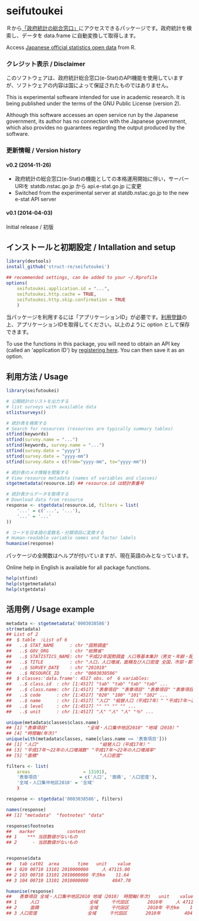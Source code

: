 seifutoukei
===========

Ｒから[「政府統計の総合窓口」](http://www.e-stat.go.jp/api)にアクセスできるパッケージです。政府統計を検索し、データを data.frame に自動変換して取得します。

Access [Japanese official statistics open
data](http://www.e-stat.go.jp/api/) from R.

### クレジット表示 / Disclaimer

このソフトウェアは、政府統計総合窓口(e-Stat)のAPI機能を使用していますが、ソフトウェアの内容は国によって保証されたものではありません。

This is experimental software intended for use in academic
research. It is being published under the terms of the GNU Public
License (version 2).

Although this software accesses an open service run by the Japanese
government, its author has no connection with the Japanese government,
which also provides no guarantees regarding the output produced by the
software.

### 更新情報 / Version history

#### v0.2 (2014-11-26)

- 政府統計の総合窓口(e-Stat)の機能としての本格運用開始に伴い，サーバーURIを statdb.nstac.go.jp から api.e-stat.go.jp に変更
- Switched from the experimental server at statdb.nstac.go.jp to the new
e-stat API server

#### v0.1 (2014-04-03)

Initial release / 初版

## インストールと初期設定 / Intallation and setup

````R
library(devtools)
install_github('struct-re/seifutoukei')

## recommended settings, can be added to your ~/.Rprofile
options(
    seifutoukei.application.id = "...",
    seifutoukei.http.cache = TRUE,
    seifutoukei.http.skip.confirmation = TRUE
    )
````

当パッケージを利用するには「アプリケーションID」が必要です。[利用登録](http://www.e-stat.go.jp/api/regist-login/)の上、アプリケーションIDを取得してください。以上のように option として保存できます。

To use the functions in this package, you will need to obtain an API
key (called an 'application ID') by [registering
here](http://www.e-stat.go.jp/api/regist-login/). You can then save it
as an option.

## 利用方法 / Usage 

````R
library(seifutoukei)

# 公開統計のリストを出力する
# list surveys with available data
stlistsurveys()

# 統計表を検索する
# Search for resources (resources are typically summary tables)
stfind(keywords)
stfind(survey.name = "...")
stfind(keywords, survey.name = "...")
stfind(survey.date = "yyyy")
stfind(survey.date = "yyyy-mm")
stfind(survey.date = c(from="yyyy-mm", to="yyyy-mm"))

# 統計表のメタ情報を閲覧する
# View resource metadata (names of variables and classes)
stgetmetadata(resource.id) ## resource.id は統計表番号

# 統計表からデータを取得する
# Download data from resource
response <- stgetdata(resource.id, filters = list(
    '...' = c('...', '...'),
    '...' = '...'
))

# コードを日本語の変数名・分類項目に変換する
# Human-readable variable names and factor labels
humanise(response)

````

パッケージの全関数はヘルプが付いていますが、現在英語のみとなっています。

Online help in English is available for all package functions.

````R
help(stfind)
help(stgetmetadata)
help(stgetdata)
````

## 活用例 / Usage example

````R
metadata <- stgetmetadata('0003038586')
str(metadata)
## List of 2
##  $ table  :List of 6
##   ..$ STAT_NAME      : chr "国勢調査"
##   ..$ GOV_ORG        : chr "総務省"
##   ..$ STATISTICS_NAME: chr "平成22年国勢調査 人口等基本集計（男女・年齢・配偶関係，世帯の構成，住居の状態など）"
##   ..$ TITLE          : chr "人口，人口増減，面積及び人口密度 全国，市部・郡部，都道府県，市部・郡部，支庁，郡計，市区町村・旧市町村，全域・人口集中地区"
##   ..$ SURVEY_DATE    : chr "201010"
##   ..$ RESOURCE_ID    : chr "0003038586"
##  $ classes:'data.frame':	4517 obs. of  6 variables:
##   ..$ class.id  : chr [1:4517] "tab" "tab" "tab" "tab" ...
##   ..$ class.name: chr [1:4517] "表章項目" "表章項目" "表章項目" "表章項目" ...
##   ..$ code      : chr [1:4517] "020" "100" "101" "102" ...
##   ..$ name      : chr [1:4517] "人口" "組替人口（平成17年）" "平成17年～22年の人口増減数" "平成17年～22年の人口増減率" ...
##   ..$ level     : chr [1:4517] "" "" "" "" ...
##   ..$ unit      : chr [1:4517] "人" "人" "人" "％" ...

unique(metadata$classes$class.name)
## [1] "表章項目"               "全域・人口集中地区2010" "地域（2010）"          
## [4] "時間軸(年次)"          
unique(with(metadata$classes, name[class.name == '表章項目']))
## [1] "人口"                       "組替人口（平成17年）"      
## [3] "平成17年～22年の人口増減数" "平成17年～22年の人口増減率"
## [5] "面積"                       "人口密度"                  

filters <- list(
    areas                    = 13101),
    '表章項目'               = c('人口', '面積', '人口密度'),
    '全域・人口集中地区2010' = '全域'
    )

response <- stgetdata('0003038586', filters)

names(response)
## [1] "metadata"  "footnotes" "data"     

response$footnotes
##   marker            content
## 1    *** 当該数値がないもの
## 2      - 当該数値がないもの


response$data
##   tab cat01  area       time   unit    value
## 1 020 00710 13101 2010000000     人 47115.00
## 2 103 00710 13101 2010000000 平方km    11.64
## 3 104 00710 13101 2010000000         4047.70

humanise(response)
##   表章項目 全域・人口集中地区2010 地域（2010） 時間軸(年次)   unit    value     id
## 1     人口                   全域     千代田区       2010年     人 47115.00  13101
## 2     面積                   全域     千代田区       2010年 平方km    11.64  13101
## 3 人口密度                   全域     千代田区       2010年         4047.70  13101

````
